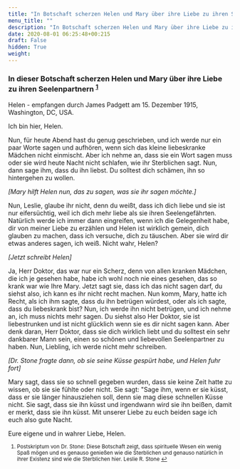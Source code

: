 ```yaml
---
title: "In Botschaft scherzen Helen und Mary über ihre Liebe zu ihren Seelenpartnern"
menu_title: ""
description: "In Botschaft scherzen Helen und Mary über ihre Liebe zu ihren Seelenpartnern"
date: 2020-08-01 06:25:48+00:215
draft: False
hidden: True
weight:
---
```

### In dieser Botschaft scherzen Helen und Mary über ihre Liebe zu ihren Seelenpartnern <sup id="a1">[1](#f1)</sup>

Helen - empfangen durch James Padgett am 15. Dezember 1915, Washington, DC, USA.

Ich bin hier, Helen.

Nun, für heute Abend hast du genug geschrieben, und ich werde nur ein paar Worte sagen und aufhören, wenn sich das kleine liebeskranke Mädchen nicht einmischt. Aber ich nehme an, dass sie ein Wort sagen muss oder sie wird heute Nacht nicht schlafen, wie ihr Sterblichen sagt. Nun, dann sage ihm, dass du ihn liebst. Du solltest dich schämen, ihn so hintergehen zu wollen.

*[Mary hilft Helen nun, das zu sagen, was sie ihr sagen möchte.]*

Nun, Leslie, glaube ihr nicht, denn du weißt, dass ich dich liebe und sie ist nur eifersüchtig, weil ich dich mehr liebe als sie ihren Seelengefährten. Natürlich werde ich immer dann eingreifen, wenn ich die Gelegenheit habe, dir von meiner Liebe zu erzählen und Helen ist wirklich gemein, dich glauben zu machen, dass ich versuche, dich zu täuschen. Aber sie wird dir etwas anderes sagen, ich weiß. Nicht wahr, Helen?

*[Jetzt schreibt Helen]*

Ja, Herr Doktor, das war nur ein Scherz, denn von allen kranken Mädchen, die ich je gesehen habe, habe ich wohl noch nie eines gesehen, das so krank war wie Ihre Mary. Jetzt sagt sie, dass ich das nicht sagen darf, du siehst also, ich kann es ihr nicht recht machen. Nun komm, Mary, hatte ich Recht, als ich ihm sagte, dass du ihn betrügen würdest, oder als ich sagte, dass du liebeskrank bist? Nun, ich werde ihn nicht betrügen, und ich nehme an, ich muss nichts mehr sagen. Du siehst also Her Doktor, sie ist liebestrunken  und ist nicht glücklich wenn sie es dir nicht sagen kann. Aber denk daran, Herr Doktor, dass sie dich wirklich liebt und du solltest ein sehr dankbarer Mann sein, einen so schönen und liebevollen Seelenpartner zu haben. Nun, Liebling, ich werde nicht mehr schreiben.

*[Dr. Stone fragte dann, ob sie seine Küsse gespürt habe, und Helen fuhr fort]*

Mary sagt, dass sie so schnell gegeben wurden, dass sie keine Zeit hatte zu wissen, ob sie sie fühlte oder nicht. Sie sagt: "Sage ihm, wenn er sie küsst, dass er sie länger hinausziehen soll, denn sie mag diese schnellen Küsse nicht. Sie sagt, dass sie ihn küsst und irgendwann wird sie ihn beißen, damit er merkt, dass sie ihn küsst. Mit unserer Liebe zu euch beiden sage ich euch also gute Nacht.

Eure eigene und in wahrer Liebe, Helen.
<small>

1. <large id="f1"> Postskriptum von Dr. Stone:
Diese Botschaft zeigt, dass spirituelle Wesen ein wenig Spaß mögen und es genauso genießen wie die Sterblichen und genauso natürlich in ihrer Existenz sind wie die Sterblichen hier.
Leslie R. Stone [↩](#a1)
